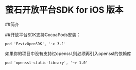 # 萤石开放平台SDK for iOS 版本

##简介

##开放平台SDK支持CocoaPods安装：
```
pod 'EzvizOpenSDK', '~> 3.1'
```
如果你的项目中没有支持过openssl,则必须再引入openssl的依赖库
```
pod 'openssl-static-library', '~> 1.0'
```
